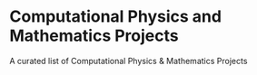 # Computational Physics and Mathematics Projects

A curated list of Computational Physics & Mathematics Projects
